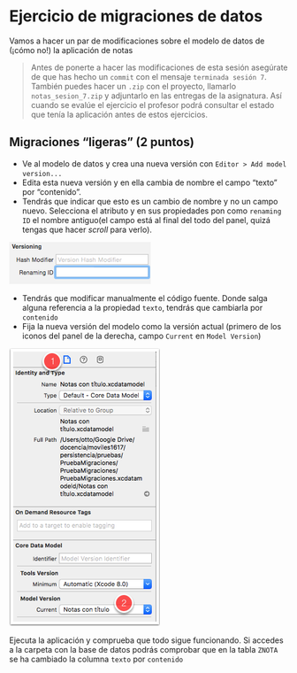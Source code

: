 # Ejercicio de migraciones de datos

Vamos a hacer un par de modificaciones sobre el modelo de datos de (¡cómo no!) la aplicación de notas

> Antes de ponerte a hacer las modificaciones de esta sesión asegúrate de que has hecho un `commit` con el mensaje `terminada sesión 7`. También puedes hacer un `.zip` con el proyecto, llamarlo `notas_sesion_7.zip` y adjuntarlo en las entregas de la asignatura. Así cuando se evalúe el ejercicio el profesor podrá consultar el estado que tenía la aplicación antes de estos ejercicios.


## Migraciones “ligeras” (2 puntos)

- Ve al modelo de datos y crea una nueva versión con `Editor > Add model version...`
- Edita esta nueva versión y en ella cambia de nombre el campo “texto” por “contenido”. 
- Tendrás que indicar que esto es un cambio de nombre y no un campo nuevo. Selecciona el atributo y en sus propiedades pon como `renaming ID` el nombre antiguo(el campo está al final del todo del panel, quizá tengas que hacer *scroll* para verlo).

![](img/renaming_id_blanco.png)

- Tendrás que modificar manualmente el código fuente. Donde salga alguna referencia a la propiedad `texto`, tendrás que cambiarla por `contenido`
- Fija la nueva versión del modelo como la versión actual (primero de los iconos del panel de la derecha, campo `Current` en `Model Version`)

![](img/version_actual.png)

Ejecuta la aplicación y comprueba que todo sigue funcionando. Si accedes a la carpeta con la base de datos podrás comprobar que en la tabla `ZNOTA` se ha cambiado la columna `texto` por `contenido`